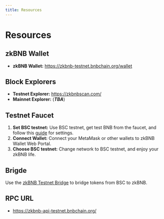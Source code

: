 ```yaml
---
title: Resources
---
```


# Resources

## zkBNB Wallet

- **zkBNB Wallet:** <https://zkbnb-testnet.bnbchain.org/wallet>

## Block Explorers

- **Testnet Explorer:** <https://zkbnbscan.com/>
- **Mainnet Explorer:** (**_TBA_**)

## Testnet Faucet

1. **Set BSC testnet:** Use BSC testnet, get test BNB from the faucet, and follow this [guide](https://academy.binance.com/en/articles/connecting-metamask-to-binance-smart-chain) for settings.
2. **Connect Wallet:** Connect your MetaMask or other wallets to zkBNB Wallet Web Portal.
3. **Choose BSC testnet:** Change network to BSC testnet, and enjoy your zkBNB life.

## Brigde

Use the [zkBNB Testnet Bridge](https://zkbnb-testnet.bnbchain.org/wallet/bridge/deposit/token) to bridge tokens from BSC to zkBNB.

## RPC URL
- <https://zkbnb-api-testnet.bnbchain.org/>

